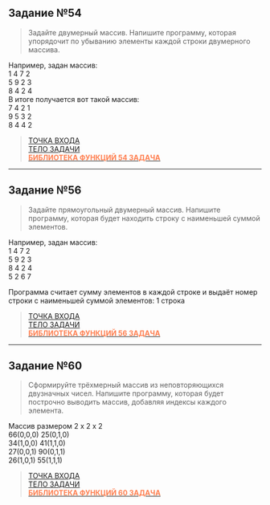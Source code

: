 ## Задание №54
>Задайте двумерный массив. Напишите программу, которая упорядочит по убыванию элементы каждой строки двумерного массива.

Например, задан массив:  
1 4 7 2  
5 9 2 3  
8 4 2 4  
В итоге получается вот такой массив:  
7 4 2 1  
9 5 3 2  
8 4 4 2  

>[ТОЧКА ВХОДА](https://github.com/1Gar/C-Lessons/blob/main/lesson_8/Task_54/Program.cs)   
>[ТЕЛО ЗАДАЧИ](https://github.com/1Gar/C-Lessons/blob/main/lesson_8/Task_54/Lesson8.cs)   
>[<span style="color:coral">__БИБЛИОТЕКА ФУНКЦИЙ 54 ЗАДАЧA__</span>](https://github.com/1Gar/C-Lessons/blob/main/lesson_8/Task_54/MyLibrary.cs)  
***
## Задание №56
>Задайте прямоугольный двумерный массив. Напишите программу, которая будет находить строку с наименьшей суммой элементов.

Например, задан массив:  
1 4 7 2  
5 9 2 3  
8 4 2 4  
5 2 6 7  

Программа считает сумму элементов в каждой строке и выдаёт номер строки с наименьшей суммой элементов: 1 строка

>[ТОЧКА ВХОДА](https://github.com/1Gar/C-Lessons/blob/main/lesson_8/Task_56/Program.cs)   
>[ТЕЛО ЗАДАЧИ](https://github.com/1Gar/C-Lessons/blob/main/lesson_8/Task_56/Lesson8.cs)   
>[<span style="color:coral">__БИБЛИОТЕКА ФУНКЦИЙ 56 ЗАДАЧA__</span>](https://github.com/1Gar/C-Lessons/blob/main/lesson_8/Task_56/MyLibrary.cs)
***
## Задание №60
>Сформируйте трёхмерный массив из неповторяющихся двузначных чисел. Напишите программу, которая будет построчно выводить массив, добавляя индексы каждого элемента. 
 
Массив размером 2 x 2 x 2  
66(0,0,0) 25(0,1,0)  
34(1,0,0) 41(1,1,0)  
27(0,0,1) 90(0,1,1)  
26(1,0,1) 55(1,1,1)  
  
>[ТОЧКА ВХОДА](https://github.com/1Gar/C-Lessons/blob/main/lesson_8/Task_60/Program.cs)   
>[ТЕЛО ЗАДАЧИ](https://github.com/1Gar/C-Lessons/blob/main/lesson_8/Task_60/Lesson8.cs)   
>[<span style="color:coral">__БИБЛИОТЕКА ФУНКЦИЙ 60 ЗАДАЧA__</span>](https://github.com/1Gar/C-Lessons/blob/main/lesson_8/Task_60/MyLibrary.cs)  


